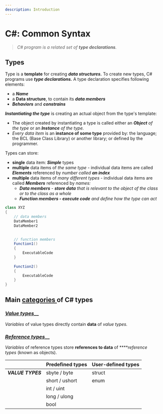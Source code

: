 ```yaml
---
description: Introduction
---
```


# C\#: Common Syntax

> _C\# program is a related set of **type declarations**._

## Types

Type is a **template** for creating _**data structures.**_  To create new types, C\# programs use _**type declarations.**_  A type declaration specifies following elements:

* a _**Name**_
* a **Data structure**, to contain its _**data members**_
* _**Behaviors**_ and _**constrains**_

_**Instantiating the type**_ is creating an actual object from the type's template:

* The object created by instantiating a type is called either an _**Object** of the type_ or an _**Instance** of the type._
* _Every data item_ is an **instance of some type** provided by: the language; the BCL \(Base Class Library\) or another library; or defined by the programmer.

Types can store:

* **single** data item: _**Simple**_ types
* **multiple** data items of _the same type_ - individual data items are called _**Elements**_ referenced by _number called **an index**_
* **multiple** data items of _many different types_ - individual data items are called _**Members**_ referenced by _names:_
  * _**Data members** - **store data** that is relevant to the object of the class or to the class as a whole_
  * _**Function members - execute code** and define how the type can act_

```csharp
class XYZ 
{
    // data members
    DataMember1
    DataMember2
    
    
    // function members
    Function1()
    {
        ExecutableCode
    }
    
    Function2()
    {
        ExecutableCode
    }
}
```

## Main [categories ](https://docs.microsoft.com/en-us/dotnet/csharp/tour-of-csharp/types-and-variables)of C\# types

### [_Value types_](https://docs.microsoft.com/en-us/dotnet/csharp/language-reference/builtin-types/value-types)\_\_

_Variables_ of value types directly contain **data** of _value types._

### [_Reference types_](https://docs.microsoft.com/en-us/dotnet/csharp/language-reference/keywords/reference-types)\_\_

_Variables_ of reference types store **references to data** of ****_reference types_ \(known as objects\).

|  | Predefined types | User-defined types |
| :--- | :--- | :--- |
| _**VALUE TYPES**_ | sbyte / byte | struct |
|  | short / ushort | enum |
|  | int / uint |  |
|  | long / ulong |  |
|  | bool |  |

